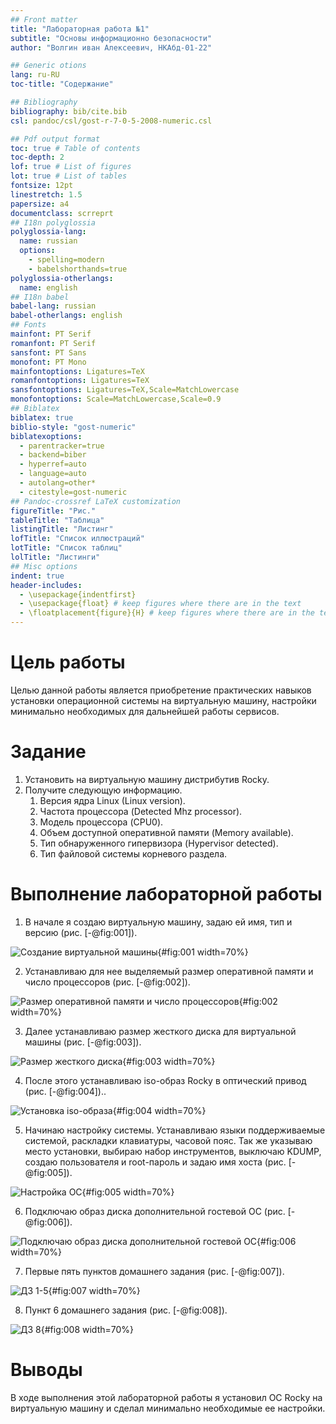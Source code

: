 ```yaml
---
## Front matter
title: "Лабораторная работа №1"
subtitle: "Основы информационно безопасности"
author: "Волгин иван Алексеевич, НКАбд-01-22"

## Generic otions
lang: ru-RU
toc-title: "Содержание"

## Bibliography
bibliography: bib/cite.bib
csl: pandoc/csl/gost-r-7-0-5-2008-numeric.csl

## Pdf output format
toc: true # Table of contents
toc-depth: 2
lof: true # List of figures
lot: true # List of tables
fontsize: 12pt
linestretch: 1.5
papersize: a4
documentclass: scrreprt
## I18n polyglossia
polyglossia-lang:
  name: russian
  options:
	- spelling=modern
	- babelshorthands=true
polyglossia-otherlangs:
  name: english
## I18n babel
babel-lang: russian
babel-otherlangs: english
## Fonts
mainfont: PT Serif
romanfont: PT Serif
sansfont: PT Sans
monofont: PT Mono
mainfontoptions: Ligatures=TeX
romanfontoptions: Ligatures=TeX
sansfontoptions: Ligatures=TeX,Scale=MatchLowercase
monofontoptions: Scale=MatchLowercase,Scale=0.9
## Biblatex
biblatex: true
biblio-style: "gost-numeric"
biblatexoptions:
  - parentracker=true
  - backend=biber
  - hyperref=auto
  - language=auto
  - autolang=other*
  - citestyle=gost-numeric
## Pandoc-crossref LaTeX customization
figureTitle: "Рис."
tableTitle: "Таблица"
listingTitle: "Листинг"
lofTitle: "Список иллюстраций"
lotTitle: "Список таблиц"
lolTitle: "Листинги"
## Misc options
indent: true
header-includes:
  - \usepackage{indentfirst}
  - \usepackage{float} # keep figures where there are in the text
  - \floatplacement{figure}{H} # keep figures where there are in the text
---
```


# Цель работы

Целью данной работы является приобретение практических навыков установки операционной системы на виртуальную машину, настройки минимально необходимых для дальнейшей работы сервисов.

# Задание

1. Установить на виртуальную машину дистрибутив Rocky.
2. Получите следующую информацию.
    1. Версия ядра Linux (Linux version).
    2. Частота процессора (Detected Mhz processor).
    3. Модель процессора (CPU0).
    4. Объем доступной оперативной памяти (Memory available).
    5. Тип обнаруженного гипервизора (Hypervisor detected).
    6. Тип файловой системы корневого раздела.

# Выполнение лабораторной работы

1. В начале я создаю виртуальную машину, задаю ей имя, тип и версию (рис. [-@fig:001]).

![Создание виртуальной машины](image/1.png){#fig:001 width=70%}

2. Устанавливаю для нее выделяемый размер оперативной памяти и число процессоров (рис. [-@fig:002]).

![Размер оперативной памяти и число процессоров](image/2.png){#fig:002 width=70%}

3. Далее устанавливаю размер жесткого диска для виртуальной машины (рис. [-@fig:003]).

![Размер жесткого диска](image/3.png){#fig:003 width=70%}

4. После этого устанавливаю iso-образ Rocky в оптический привод (рис. [-@fig:004])..

![Установка iso-образа](image/4.png){#fig:004 width=70%}

5. Начинаю настройку системы. Устанавливаю языки поддерживаемые системой, раскладки клавиатуры, часовой пояс. Так же указываю место установки, выбираю набор инструментов, выключаю KDUMP, создаю пользователя и root-пароль и задаю имя хоста (рис. [-@fig:005]).

![Настройка ОС](image/5.png){#fig:005 width=70%}

6. Подключаю образ диска дополнительной гостевой ОС (рис. [-@fig:006]).

![Подключаю образ диска дополнительной гостевой ОС](image/6.png){#fig:006 width=70%}

7. Первые пять пунктов домашнего задания (рис. [-@fig:007]).

![ДЗ 1-5](image/7.png){#fig:007 width=70%}

8. Пункт 6 домашнего задания (рис. [-@fig:008]).

![ДЗ 8](image/8.png){#fig:008 width=70%}

# Выводы

В ходе выполнения этой лабораторной работы я установил ОС Rocky на виртуальную машину и сделал минимально необходимые ее настройки.

